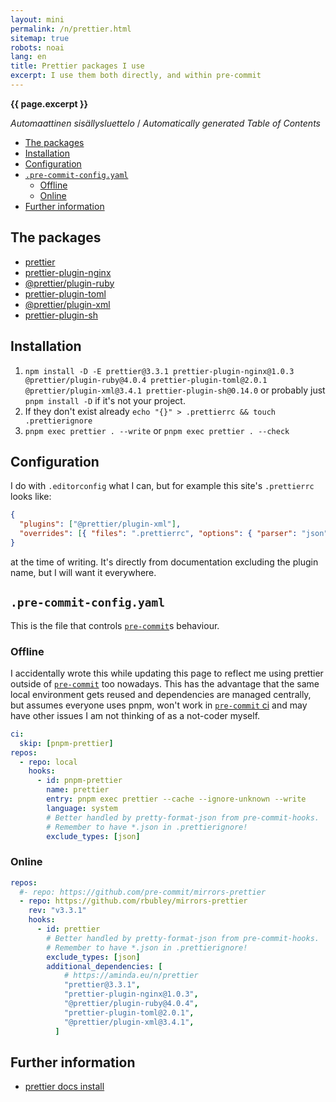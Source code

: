 ```yaml
---
layout: mini
permalink: /n/prettier.html
sitemap: true
robots: noai
lang: en
title: Prettier packages I use
excerpt: I use them both directly, and within pre-commit
---
```


**{{ page.excerpt }}**

<!-- editorconfig-checker-disable -->
<!-- prettier-ignore-start -->

<!-- START doctoc generated TOC please keep comment here to allow auto update -->
<!-- DON'T EDIT THIS SECTION, INSTEAD RE-RUN doctoc TO UPDATE -->
<em lang="fi">Automaattinen sisällysluettelo</em> / <em lang="en">Automatically generated Table of Contents</em>

- [The packages](#the-packages)
- [Installation](#installation)
- [Configuration](#configuration)
- [`.pre-commit-config.yaml`](#pre-commit-configyaml)
  - [Offline](#offline)
  - [Online](#online)
- [Further information](#further-information)

<!-- END doctoc generated TOC please keep comment here to allow auto update -->

<!-- prettier-ignore-end -->
<!-- editorconfig-checker-enable -->

## The packages

- [prettier](https://www.npmjs.com/package/prettier)
- [prettier-plugin-nginx](https://www.npmjs.com/package/prettier-plugin-nginx)
- [@prettier/plugin-ruby](https://www.npmjs.com/package/@prettier/plugin-ruby)
- [prettier-plugin-toml](https://www.npmjs.com/package/prettier-plugin-toml)
- [@prettier/plugin-xml](https://www.npmjs.com/package/@prettier/plugin-xml)
- [prettier-plugin-sh](https://www.npmjs.com/package/prettier-plugin-sh)

## Installation

1. `npm install -D -E prettier@3.3.1 prettier-plugin-nginx@1.0.3 @prettier/plugin-ruby@4.0.4 prettier-plugin-toml@2.0.1 @prettier/plugin-xml@3.4.1 prettier-plugin-sh@0.14.0` or probably just `pnpm install -D` if it's not your project.
1. If they don't exist already `echo "{}" > .prettierrc && touch .prettierignore`
1. `pnpm exec prettier . --write` or `pnpm exec prettier . --check`

## Configuration

I do with `.editorconfig` what I can, but for example this site's `.prettierrc` looks like:

```json
{
  "plugins": ["@prettier/plugin-xml"],
  "overrides": [{ "files": ".prettierrc", "options": { "parser": "json" } }]
}
```

at the time of writing. It's directly from documentation excluding the plugin name, but I will want it everywhere.

## `.pre-commit-config.yaml`

This is the file that controls [`pre-commit`]s behaviour.

### Offline

I accidentally wrote this while updating this page to reflect me using prettier outside of [`pre-commit`] too nowadays. This has the advantage that the same local environment gets reused and dependencies are managed centrally, but assumes everyone uses pnpm, won't work in [`pre-commit` ci] and may have other issues I am not thinking of as a not-coder myself.

[`pre-commit`]: https://pre-commit.com
[`pre-commit` ci]: https://pre-commit.ci

```yaml
ci:
  skip: [pnpm-prettier]
repos:
  - repo: local
    hooks:
      - id: pnpm-prettier
        name: prettier
        entry: pnpm exec prettier --cache --ignore-unknown --write
        language: system
        # Better handled by pretty-format-json from pre-commit-hooks.
        # Remember to have *.json in .prettierignore!
        exclude_types: [json]
```

### Online

```yaml
repos:
  #- repo: https://github.com/pre-commit/mirrors-prettier
  - repo: https://github.com/rbubley/mirrors-prettier
    rev: "v3.3.1"
    hooks:
      - id: prettier
        # Better handled by pretty-format-json from pre-commit-hooks.
        # Remember to have *.json in .prettierignore!
        exclude_types: [json]
        additional_dependencies: [
            # https://aminda.eu/n/prettier
            "prettier@3.3.1",
            "prettier-plugin-nginx@1.0.3",
            "@prettier/plugin-ruby@4.0.4",
            "prettier-plugin-toml@2.0.1",
            "@prettier/plugin-xml@3.4.1",
          ]
```

## Further information

- [prettier docs install](https://prettier.io/docs/en/install)
